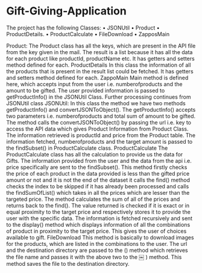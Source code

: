 # Gift-Giving-Application

The project has the following Classes:
• JSONUtil
• Product
• ProductDetails.
• ProductCalculate • FileDownload
• ZapposMain

Product:
The Product class has all the keys, which are present in the API file from the key given in the mail. The result is a list because it has all the data for each product like productId, productName etc. It has getters and setters method defined for each.
ProductDetails
In this class the information of all the products that is present in the result list could be fetched. It has getters and setters method defined for each.
ZappoMain
Main method is defined here, which accepts input from the user i.e. numberofproducts and the amount to be gifted. The user provided information is passed to getProductInfo() in the JSONUtil Class. Further processing continues from JSONUtil class
JSONUtil:
In this class the method we have two methods getProductInfo() and convertJSONToObject(). The getProductInfo() accepts two parameters i.e. numberofproducts and total sum of amount to be gifted. The method calls the convertJSONToObject() by passing the url i.e. key to access the API data which gives Product Information from Product Class. The information retrieved is productId and price from the Product table. The information fetched, numberofproducts and the target amount is passed to the findSubset() in ProductCalculate class.
ProductCalculate
The ProductCalculate class has all the calculation to provide us the data for Gifts.
The information provided from the user and the data from the api i.e. price specifically are sent to the findSubset(). This method firstly checks the price of each product in the data provided is less than the gifted price amount or not and it is not the end of the dataset it calls the find() method checks the index to be skipped if it has already been processed and calls the findSumOfList() which takes in all the prices which are lesser than the targeted price. The method calculates the sum of all of the prices and returns back to the find(). The value returned is checked if it is exact or in equal proximity to the target price and respectively stores it to provide the user with the specific data. The information is fetched recursively and sent to the display() method which displays information of all the combinations of product in proximity to the target price. This gives the user of choices available to gift.
FileDownload
This method is basically to download images for the products, which are listed in the combinations to the user. The url and the destination directory are passed to the
() method which retrieves the file name and passes it with the above two to the ￼ ) method. This method saves the file to the destination directory.
